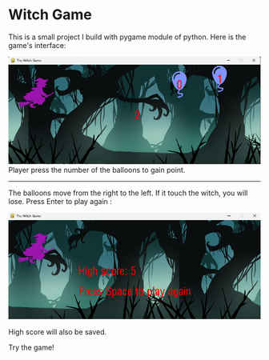 # Witch Game

This is a small project I build with pygame module of python. Here is the game's interface:

![alt text](source/image.png)
Player press the number of the balloons to gain point.
___
The balloons move from the right to the left. If it touch the witch, you will lose. Press Enter to play again :

![alt text](source/image1.png)

High score will also be saved.

Try the game!